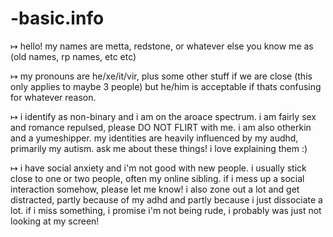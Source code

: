 # -basic.info
↦ hello! my names are metta, redstone, or whatever else you know me as (old names, rp names, etc etc)

↦ my pronouns are he/xe/it/vir, plus some other stuff if we are close (this only applies to maybe 3 people) but he/him is acceptable if thats confusing for whatever reason.

↦ i identify as non-binary and i am on the aroace spectrum. i am fairly sex and romance repulsed, please DO NOT FLIRT with me. i am also otherkin and a yumeshipper. my identities are heavily influenced by my audhd, primarily my autism. ask me about these things! i love explaining them :)

↦ i have social anxiety and i'm not good with new people. i usually stick close to one or two people, often my online sibling. if i mess up a social interaction somehow, please let me know! i also zone out a lot and get distracted, partly because of my adhd and partly because i just dissociate a lot. if i miss something, i promise i'm not being rude, i probably was just not looking at my screen!
